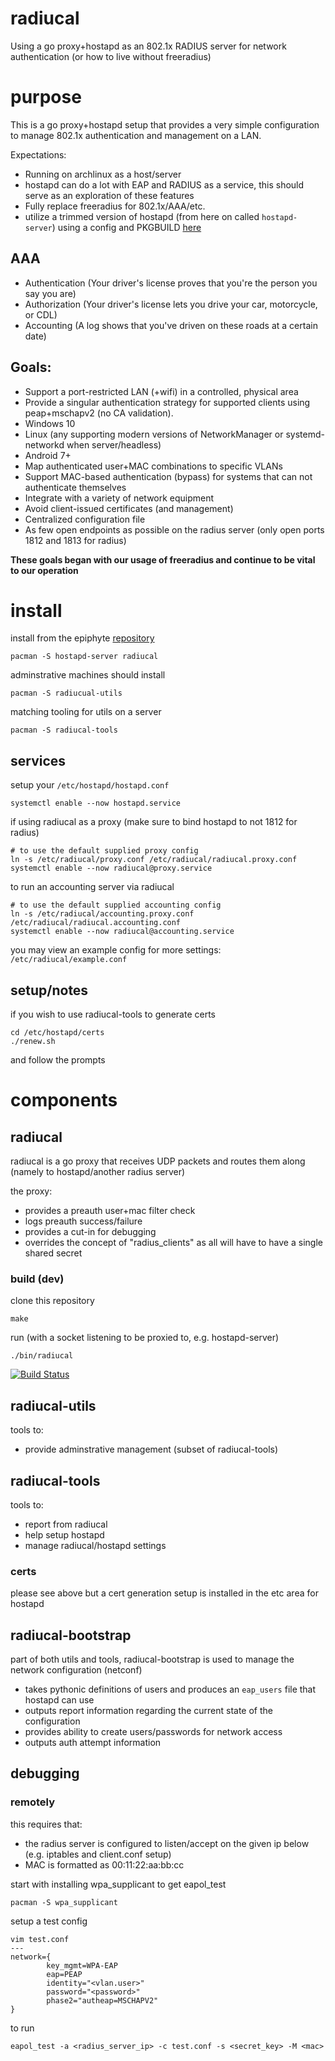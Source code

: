 radiucal
===

Using a go proxy+hostapd as an 802.1x RADIUS server for network authentication (or how to live without freeradius)

# purpose

This is a go proxy+hostapd setup that provides a very simple configuration to manage 802.1x authentication and management on a LAN.

Expectations:
* Running on archlinux as a host/server
* hostapd can do a lot with EAP and RADIUS as a service, this should serve as an exploration of these features
* Fully replace freeradius for 802.1x/AAA/etc.
* utilize a trimmed version of hostapd (from here on called `hostapd-server`) using a config and PKGBUILD [here](https://github.com/epiphyte/pkgbuilds/tree/master/hostapd)

## AAA

* Authentication (Your driver's license proves that you're the person you say you are)
* Authorization (Your driver's license lets you drive your car, motorcycle, or CDL)
* Accounting (A log shows that you've driven on these roads at a certain date)

## Goals:
* Support a port-restricted LAN (+wifi) in a controlled, physical area
* Provide a singular authentication strategy for supported clients using peap+mschapv2 (no CA validation).
* Windows 10
* Linux (any supporting modern versions of NetworkManager or systemd-networkd when server/headless)
* Android 7+
* Map authenticated user+MAC combinations to specific VLANs
* Support MAC-based authentication (bypass) for systems that can not authenticate themselves
* Integrate with a variety of network equipment
* Avoid client-issued certificates (and management)
* Centralized configuration file
* As few open endpoints as possible on the radius server (only open ports 1812 and 1813 for radius)

**These goals began with our usage of freeradius and continue to be vital to our operation**

# install

install from the epiphyte [repository](https://mirror.epiphyte.network/repos)
```
pacman -S hostapd-server radiucal
```

adminstrative machines should install
```
pacman -S radiucual-utils
```

matching tooling for utils on a server
```
pacman -S radiucal-tools
```

## services

setup your `/etc/hostapd/hostapd.conf`
```
systemctl enable --now hostapd.service
```

if using radiucal as a proxy (make sure to bind hostapd to not 1812 for radius)
```
# to use the default supplied proxy config
ln -s /etc/radiucal/proxy.conf /etc/radiucal/radiucal.proxy.conf
systemctl enable --now radiucal@proxy.service
```

to run an accounting server via radiucal
```
# to use the default supplied accounting config
ln -s /etc/radiucal/accounting.proxy.conf /etc/radiucal/radiucal.accounting.conf
systemctl enable --now radiucal@accounting.service
```

you may view an example config for more settings: `/etc/radiucal/example.conf`

## setup/notes

if you wish to use radiucal-tools to generate certs
```
cd /etc/hostapd/certs
./renew.sh
```
and follow the prompts

# components

## radiucal

radiucal is a go proxy that receives UDP packets and routes them along (namely to hostapd/another radius server)

the proxy:
* provides a preauth user+mac filter check
* logs preauth success/failure
* provides a cut-in for debugging
* overrides the concept of "radius_clients" as all will have to have a single shared secret

### build (dev)

clone this repository
```
make
```

run (with a socket listening to be proxied to, e.g. hostapd-server)
```
./bin/radiucal
```

[![Build Status](https://travis-ci.org/epiphyte/radiucal.png)](https://travis-ci.org/epiphyte/radiucal)

## radiucal-utils

tools to:
* provide adminstrative management (subset of radiucal-tools)

## radiucal-tools

tools to:
* report from radiucal
* help setup hostapd
* manage radiucal/hostapd settings

### certs

please see above but a cert generation setup is installed in the etc area for hostapd

## radiucal-bootstrap

part of both utils and tools, radiucal-bootstrap is used to manage the network configuration (netconf)
* takes pythonic definitions of users and produces an `eap_users` file that hostapd can use
* outputs report information regarding the current state of the configuration
* provides ability to create users/passwords for network access
* outputs auth attempt information

## debugging

### remotely

this requires that:
* the radius server is configured to listen/accept on the given ip below (e.g. iptables and client.conf setup)
* MAC is formatted as 00:11:22:aa:bb:cc

start with installing wpa_supplicant to get eapol_test
```
pacman -S wpa_supplicant
```

setup a test config
```
vim test.conf
---
network={
        key_mgmt=WPA-EAP
        eap=PEAP
        identity="<vlan.user>"
        password="<password>"
        phase2="autheap=MSCHAPV2"
}
```

to run
```
eapol_test -a <radius_server_ip> -c test.conf -s <secret_key> -M <mac>
```
